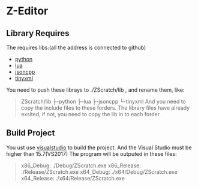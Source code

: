 [python]: https://github.com/python/cpython "github-cpython"
[lua]: https://github.com/lua/lua "lua"
[jsoncpp]: https://github.com/open-source-parsers/jsoncpp "jsoncpp"
[tinyxml]: https://github.com/icebreaker/TinyXML "tinyxml"
[visualstudio]: https://www.visualstudio.com/ "Visual Studio"

Z-Editor
=====

Library Requires
-----
The requires libs:(all the address is connected to github)
- [python]
- [lua]
- [jsoncpp]
- [tinyxml]

You need to push these librays to ./ZScratch/lib , and rename them, like:
> ZScratch/lib
>   ├-python
>   ├-lua
>   ├-jsoncpp
>   └-tinyxml
And you need to copy the include files to these forders.
The library files have already exsited, if not, you need to copy the lib in to each forder.

Build Project
-----
You ust use [visualstudio] to build the project.
And the Visual Studio must be higher than 15.7(VS2017)
The program will be outputed in these files:
> x86_Debug:    ./Debug/ZScratch.exe
> x86_Release:  ./Release/ZScratch.exe
> x64_Debug:    ./x64/Debug/ZScratch.exe
> x64_Release:  ./x64/Release/ZScratch.exe
